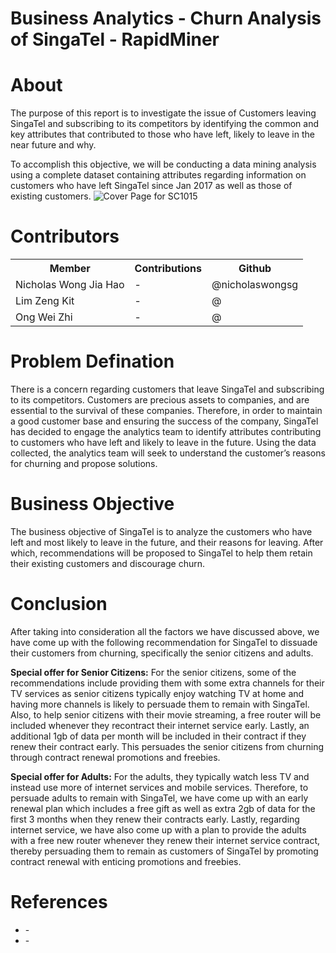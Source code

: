 # Business Analytics - Churn Analysis of SingaTel - RapidMiner
# About
The purpose of this report is to investigate the issue of Customers leaving SingaTel and subscribing to its competitors by identifying the common and key attributes that contributed to those who have left, likely to leave in the near future and why.

To accomplish this objective, we will be conducting a data mining analysis using a complete dataset containing attributes regarding information on customers who have left SingaTel since Jan 2017 as well as those of existing customers.
<img src="img/cover.jpeg" alt="Cover Page for SC1015">

# Contributors

<table>
  <tr>
    <th>Member</th>
    <th>Contributions</th>
    <th>Github</th>
  </tr>
  <tr>
    <td>Nicholas Wong Jia Hao</td>
    <td>-</td>
    <td>@nicholaswongsg</td>
  </tr>
  <tr>
    <td>Lim Zeng Kit</td>
    <td>-</td>
    <td>@</td>
  </tr>
  <tr>
    <td>Ong Wei Zhi</td>
    <td>-</td>
    <td>@</td>
  </tr>
</table>

# Problem Defination
There is a concern regarding customers that leave SingaTel and subscribing to its competitors. Customers are precious assets to companies, and are essential to the survival of these companies. Therefore, in order to maintain a good customer base and ensuring the success of the company, SingaTel has decided to engage the analytics team to identify attributes contributing to customers who have left and likely to leave in the future. Using the data collected, the analytics team will seek to understand the customer’s reasons for churning and propose solutions.

# Business Objective
The business objective of SingaTel is to analyze the customers who have left and most likely to leave in the future, and their reasons for leaving. After which, recommendations will be proposed to SingaTel to help them retain their existing customers and discourage churn.

# Conclusion
After taking into consideration all the factors we have discussed above, we have come up with the following recommendation for SingaTel to dissuade their customers from churning, specifically the senior citizens and adults.

<b>Special offer for Senior Citizens:</b>
For the senior citizens, some of the recommendations include providing them with some extra channels for their TV services as senior citizens typically enjoy watching TV at home and having more channels is likely to persuade them to remain with SingaTel.
Also, to help senior citizens with their movie streaming, a free router will be included whenever they recontract their internet service early.
Lastly, an additional 1gb of data per month will be included in their contract if they renew their contract early. This persuades the senior citizens from churning through contract renewal promotions and freebies.

<b>Special offer for Adults:</b>
For the adults, they typically watch less TV and instead use more of internet services and mobile services. Therefore, to persuade adults to remain with SingaTel, we have come up with an early renewal plan which includes a free gift as well as extra 2gb of data for the first 3 months when they renew their contracts early.
Lastly, regarding internet service, we have also come up with a plan to provide the adults with a free new router whenever they renew their internet service contract, thereby persuading them to remain as customers of SingaTel by promoting contract renewal with enticing promotions and freebies.

# References
<ul>
  <li>-</li>
  <li>-</li>
</ul>
